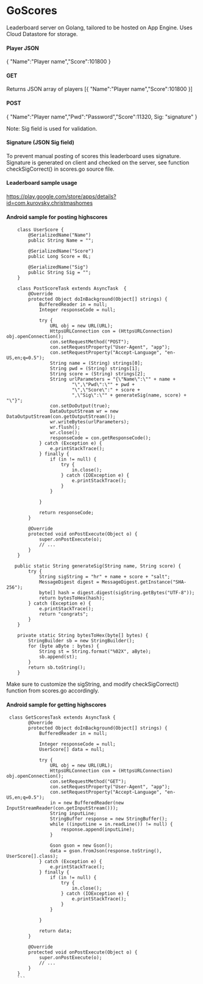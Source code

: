 # GoScores
Leaderboard server on Golang, tailored to be hosted on App Engine. Uses Cloud Datastore for storage.


#### Player JSON
{ "Name":"Player name","Score":101800 }

#### GET 
Returns JSON array of players
[{ "Name":"Player name","Score":101800 }]

#### POST
{ "Name":"Player name","Pwd":"Password","Score":11320, Sig: "signature" }

Note: Sig field is used for validation. 

#### Signature (JSON Sig field)
To prevent manual posting of scores this leaderboard uses signature. Signature is generated on client and
checked on the server, see function checkSigCorrect() in scores.go source file.
 
#### Leaderboard sample usage
https://play.google.com/store/apps/details?id=com.kurovsky.christmashomes

#### Android sample for posting highscores
```
    class UserScore {
        @SerializedName("Name")
        public String Name = "";

        @SerializedName("Score")
        public Long Score = 0L;

        @SerializedName("Sig")
        public String Sig = "";
    }
    
    class PostScoreTask extends AsyncTask  {
        @Override
        protected Object doInBackground(Object[] strings) {
            BufferedReader in = null;
            Integer responseCode = null;

            try {
                URL obj = new URL(URL);
                HttpsURLConnection con = (HttpsURLConnection) obj.openConnection();
                con.setRequestMethod("POST");
                con.setRequestProperty("User-Agent", "app");
                con.setRequestProperty("Accept-Language", "en-US,en;q=0.5");
                String name = (String) strings[0];
                String pwd = (String) strings[1];
                String score = (String) strings[2];
                String urlParameters = "{\"Name\":\"" + name +
                        "\",\"Pwd\":\"" + pwd +
                        "\",\"Score\":" + score +
                        ",\"Sig\":\"" + generateSig(name, score) + "\"}";
                con.setDoOutput(true);
                DataOutputStream wr = new DataOutputStream(con.getOutputStream());
                wr.writeBytes(urlParameters);
                wr.flush();
                wr.close();
                responseCode = con.getResponseCode();
            } catch (Exception e) {
                e.printStackTrace();
            } finally {
                if (in != null) {
                    try {
                        in.close();
                    } catch (IOException e) {
                        e.printStackTrace();
                    }
                }

            }

            return responseCode;
        }

        @Override
        protected void onPostExecute(Object o) {
            super.onPostExecute(o);
            // ...
        }
    }

   public static String generateSig(String name, String score) {
        try {
            String sigString = "hr" + name + score + "salt";
            MessageDigest digest = MessageDigest.getInstance("SHA-256");
            byte[] hash = digest.digest(sigString.getBytes("UTF-8"));
            return bytesToHex(hash);
        } catch (Exception e) {
            e.printStackTrace();
            return "congrats";
        }
    }

    private static String bytesToHex(byte[] bytes) {
        StringBuilder sb = new StringBuilder();
        for (byte aByte : bytes) {
            String st = String.format("%02X", aByte);
            sb.append(st);
        }
        return sb.toString();
    }
```

Make sure to customize the sigString, and modify checkSigCorrect() function from scores.go accordingly. 


#### Android sample for getting highscores
```
 class GetScoresTask extends AsyncTask {
        @Override
        protected Object doInBackground(Object[] strings) {
            BufferedReader in = null;

            Integer responseCode = null;
            UserScore[] data = null;

            try {
                URL obj = new URL(URL);
                HttpsURLConnection con = (HttpsURLConnection) obj.openConnection();
                con.setRequestMethod("GET");
                con.setRequestProperty("User-Agent", "app");
                con.setRequestProperty("Accept-Language", "en-US,en;q=0.5");
                in = new BufferedReader(new InputStreamReader(con.getInputStream()));
                String inputLine;
                StringBuffer response = new StringBuffer();
                while ((inputLine = in.readLine()) != null) {
                    response.append(inputLine);
                }

                Gson gson = new Gson();
                data = gson.fromJson(response.toString(), UserScore[].class); 
            } catch (Exception e) {
                e.printStackTrace();
            } finally {
                if (in != null) {
                    try {
                        in.close();
                    } catch (IOException e) {
                        e.printStackTrace();
                    }
                }

            }

            return data;
        }

        @Override
        protected void onPostExecute(Object o) {
            super.onPostExecute(o);
            // ...
        }
    }
    ```
